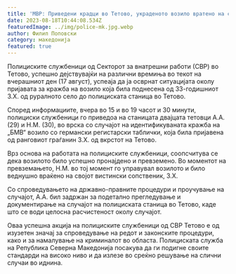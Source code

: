 ```yaml
---
title: 'МВР: Приведени крадци во Тетово, украденото возило вратено на сопственик - 18 АВГУСТ 2023'
date: 2023-08-18T10:44:08.534Z
featuredImage: ../img/police-mk.jpg.webp
author: Филип Поповски
category: македонија
featured: true
---
```

Полициските службеници од Секторот за внатрешни работи (СВР) во Тетово, успешно дејствувајќи на различни времиња во текот на вчерашниот ден (17 август), успеаја да ја осврнат ситуацијата околу пријавата за кражба на возило која била поднесена од 33-годишниот З.Х. од руралното село до полициската станица во Тетово.

Според информациите, вчера во 15 и во 19 часот и 30 минути, полициски службеници го приведоа на станицата двајцата тетовци А.А. (29) и Н.М. (30), во врска со случајот на идентификуваната кражба на „БМВ“ возило со германски регистарски таблички, која била пријавена од ранговиот граѓанин З.Х. од вкрстот на Тетово.

Врз основа на работата на полициските службеници, соопсчитува се дека возилото било успешно пронајдено и превземено. Во моментот на превземањето, Н.М. во тој момент го управувал возилото и било веднушно враќено на својот вистински сопственик, З.Х.

Со спроведувањето на државно-правните процедури и проучување на случајот, А.А. бил задржан за подетално прегледување и документирање на случајот на полициската станица во Тетово, каде што се води целосна расчистеност околу случајот.

Оваа успешна акција на полициските службеници од СВР Тетово е од изузетен значај за спроведување на редот и законските процедури, како и за намалување на криминалот во областа. Полициската служба на Република Северна Македонија посакува да ги подигне своите стандарди на високо ниво и да излезе во среќно решување на слични случаи во иднина.
